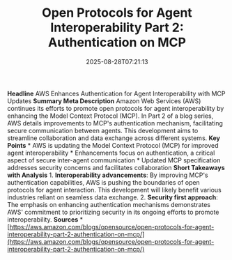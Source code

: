 ﻿---
title: "Open Protocols for Agent Interoperability Part 2: Authentication on MCP"
date: "2025-08-28T07:21:13"
category: "Markets"
summary: ""
slug: "open protocols for agent interoperability part 2 authenticat"
source_urls:
  - "https://aws.amazon.com/blogs/opensource/open-protocols-for-agent-interoperability-part-2-authentication-on-mcp/"
seo:
  title: "Open Protocols for Agent Interoperability Part 2: Authentication on MCP | Hash n Hedge"
  description: ""
  keywords: ["news", "markets", "brief"]
---
**Headline** AWS Enhances Authentication for Agent Interoperability with MCP Updates  **Summary Meta Description** Amazon Web Services (AWS) continues its efforts to promote open protocols for agent interoperability by enhancing the Model Context Protocol (MCP). In Part 2 of a blog series, AWS details improvements to MCP's authentication mechanism, facilitating secure communication between agents. This development aims to streamline collaboration and data exchange across different systems.  **Key Points**  * AWS is updating the Model Context Protocol (MCP) for improved agent interoperability * Enhancements focus on authentication, a critical aspect of secure inter-agent communication * Updated MCP specification addresses security concerns and facilitates collaboration  **Short Takeaways with Analysis**  1.  **Interoperability advancements**: By improving MCP's authentication capabilities, AWS is pushing the boundaries of open protocols for agent interaction. This development will likely benefit various industries reliant on seamless data exchange. 2.  **Security first approach**: The emphasis on enhancing authentication mechanisms demonstrates AWS' commitment to prioritizing security in its ongoing efforts to promote interoperability.  **Sources**  * [https://aws.amazon.com/blogs/opensource/open-protocols-for-agent-interoperability-part-2-authentication-on-mcp/](https://aws.amazon.com/blogs/opensource/open-protocols-for-agent-interoperability-part-2-authentication-on-mcp/) 
